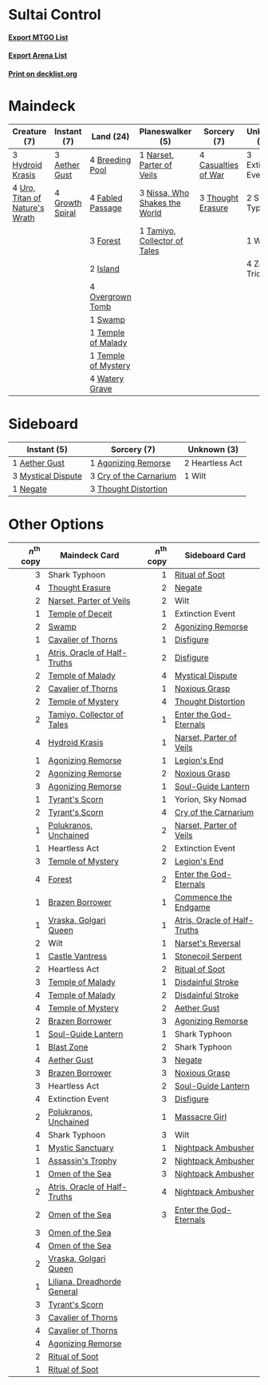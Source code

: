 # Sultai Control

#### [Export MTGO List](../collection/Sultai%20Control/Sultai%20Control.txt)
#### [Export Arena List](../collection/Sultai%20Control/Sultai%20Control_arena.txt)
#### [Print on decklist.org](http://decklist.org/?deckmain=3%09Aether%20Gust%0A4%09Breeding%20Pool%0A4%09Casualties%20of%20War%0A3%09Extinction%20Event%0A4%09Fabled%20Passage%0A3%09Forest%0A4%09Growth%20Spiral%0A3%09Hydroid%20Krasis%0A2%09Island%0A1%09Narset,%20Parter%20of%20Veils%0A3%09Nissa,%20Who%20Shakes%20the%20World%0A4%09Overgrown%20Tomb%0A2%09Shark%20Typhoon%0A1%09Swamp%0A1%09Tamiyo,%20Collector%20of%20Tales%0A1%09Temple%20of%20Malady%0A1%09Temple%20of%20Mystery%0A3%09Thought%20Erasure%0A4%09Uro,%20Titan%20of%20Nature's%20Wrath%0A4%09Watery%20Grave%0A1%09Wilt%0A4%09Zagoth%20Triome&deckside=1%09Aether%20Gust%0A1%09Agonizing%20Remorse%0A3%09Cry%20of%20the%20Carnarium%0A2%09Heartless%20Act%0A3%09Mystical%20Dispute%0A1%09Negate%0A3%09Thought%20Distortion%0A1%09Wilt)
# Maindeck

|                                              Creature (7)                                               |                                       Instant (7)                                        |                                          Land (24)                                           |                                            Planeswalker (5)                                            |                                         Sorcery (7)                                          |   Unknown (10)   |
|---------------------------------------------------------------------------------------------------------|------------------------------------------------------------------------------------------|----------------------------------------------------------------------------------------------|--------------------------------------------------------------------------------------------------------|----------------------------------------------------------------------------------------------|------------------|
|3 [Hydroid Krasis](http://gatherer.wizards.com/Pages/Card/Details.aspx?multiverseid=457327)              |3 [Aether Gust](http://gatherer.wizards.com/Pages/Card/Details.aspx?multiverseid=466796)  |4 [Breeding Pool](http://gatherer.wizards.com/Pages/Card/Details.aspx?multiverseid=97088)     |1 [Narset, Parter of Veils](http://gatherer.wizards.com/Pages/Card/Details.aspx?multiverseid=460988)    |4 [Casualties of War](http://gatherer.wizards.com/Pages/Card/Details.aspx?multiverseid=461114)|3 Extinction Event|
|4 [Uro, Titan of Nature's Wrath](http://gatherer.wizards.com/Pages/Card/Details.aspx?multiverseid=476480)|4 [Growth Spiral](http://gatherer.wizards.com/Pages/Card/Details.aspx?multiverseid=457322)|4 [Fabled Passage](http://gatherer.wizards.com/Pages/Card/Details.aspx?multiverseid=473206)   |3 [Nissa, Who Shakes the World](http://gatherer.wizards.com/Pages/Card/Details.aspx?multiverseid=461096)|3 [Thought Erasure](http://gatherer.wizards.com/Pages/Card/Details.aspx?multiverseid=452956)  |2 Shark Typhoon   |
|                                                                                                         |                                                                                          |3 [Forest](http://gatherer.wizards.com/Pages/Card/Details.aspx?multiverseid=439860)           |1 [Tamiyo, Collector of Tales](http://gatherer.wizards.com/Pages/Card/Details.aspx?multiverseid=461147) |                                                                                              |1 Wilt            |
|                                                                                                         |                                                                                          |2 [Island](http://gatherer.wizards.com/Pages/Card/Details.aspx?multiverseid=439857)           |                                                                                                        |                                                                                              |4 Zagoth Triome   |
|                                                                                                         |                                                                                          |4 [Overgrown Tomb](http://gatherer.wizards.com/Pages/Card/Details.aspx?multiverseid=405103)   |                                                                                                        |                                                                                              |                  |
|                                                                                                         |                                                                                          |1 [Swamp](http://gatherer.wizards.com/Pages/Card/Details.aspx?multiverseid=439858)            |                                                                                                        |                                                                                              |                  |
|                                                                                                         |                                                                                          |1 [Temple of Malady](http://gatherer.wizards.com/Pages/Card/Details.aspx?multiverseid=380515) |                                                                                                        |                                                                                              |                  |
|                                                                                                         |                                                                                          |1 [Temple of Mystery](http://gatherer.wizards.com/Pages/Card/Details.aspx?multiverseid=373571)|                                                                                                        |                                                                                              |                  |
|                                                                                                         |                                                                                          |4 [Watery Grave](http://gatherer.wizards.com/Pages/Card/Details.aspx?multiverseid=405114)     |                                                                                                        |                                                                                              |                  |


# Sideboard

|                                         Instant (5)                                         |                                           Sorcery (7)                                           |  Unknown (3)  |
|---------------------------------------------------------------------------------------------|-------------------------------------------------------------------------------------------------|---------------|
|1 [Aether Gust](http://gatherer.wizards.com/Pages/Card/Details.aspx?multiverseid=466796)     |1 [Agonizing Remorse](http://gatherer.wizards.com/Pages/Card/Details.aspx?multiverseid=476334)   |2 Heartless Act|
|3 [Mystical Dispute](http://gatherer.wizards.com/Pages/Card/Details.aspx?multiverseid=473020)|3 [Cry of the Carnarium](http://gatherer.wizards.com/Pages/Card/Details.aspx?multiverseid=457214)|1 Wilt         |
|1 [Negate](http://gatherer.wizards.com/Pages/Card/Details.aspx?multiverseid=423707)          |3 [Thought Distortion](http://gatherer.wizards.com/Pages/Card/Details.aspx?multiverseid=466871)  |               |


# Other Options

|*n*<sup>th</sup> copy|                                             Maindeck Card                                             |*n*<sup>th</sup> copy|                                            Sideboard Card                                             |
|--------------------:|-------------------------------------------------------------------------------------------------------|--------------------:|-------------------------------------------------------------------------------------------------------|
|                    3|Shark Typhoon                                                                                          |                    1|[Ritual of Soot](http://gatherer.wizards.com/Pages/Card/Details.aspx?multiverseid=452834)              |
|                    4|[Thought Erasure](http://gatherer.wizards.com/Pages/Card/Details.aspx?multiverseid=452956)             |                    2|[Negate](http://gatherer.wizards.com/Pages/Card/Details.aspx?multiverseid=423707)                      |
|                    2|[Narset, Parter of Veils](http://gatherer.wizards.com/Pages/Card/Details.aspx?multiverseid=460988)     |                    2|Wilt                                                                                                   |
|                    1|[Temple of Deceit](http://gatherer.wizards.com/Pages/Card/Details.aspx?multiverseid=373734)            |                    1|Extinction Event                                                                                       |
|                    2|[Swamp](http://gatherer.wizards.com/Pages/Card/Details.aspx?multiverseid=439858)                       |                    2|[Agonizing Remorse](http://gatherer.wizards.com/Pages/Card/Details.aspx?multiverseid=476334)           |
|                    1|[Cavalier of Thorns](http://gatherer.wizards.com/Pages/Card/Details.aspx?multiverseid=466921)          |                    1|[Disfigure](http://gatherer.wizards.com/Pages/Card/Details.aspx?multiverseid=442076)                   |
|                    1|[Atris, Oracle of Half-Truths](http://gatherer.wizards.com/Pages/Card/Details.aspx?multiverseid=476460)|                    2|[Disfigure](http://gatherer.wizards.com/Pages/Card/Details.aspx?multiverseid=442076)                   |
|                    2|[Temple of Malady](http://gatherer.wizards.com/Pages/Card/Details.aspx?multiverseid=380515)            |                    4|[Mystical Dispute](http://gatherer.wizards.com/Pages/Card/Details.aspx?multiverseid=473020)            |
|                    2|[Cavalier of Thorns](http://gatherer.wizards.com/Pages/Card/Details.aspx?multiverseid=466921)          |                    1|[Noxious Grasp](http://gatherer.wizards.com/Pages/Card/Details.aspx?multiverseid=466864)               |
|                    2|[Temple of Mystery](http://gatherer.wizards.com/Pages/Card/Details.aspx?multiverseid=373571)           |                    4|[Thought Distortion](http://gatherer.wizards.com/Pages/Card/Details.aspx?multiverseid=466871)          |
|                    2|[Tamiyo, Collector of Tales](http://gatherer.wizards.com/Pages/Card/Details.aspx?multiverseid=461147)  |                    1|[Enter the God-Eternals](http://gatherer.wizards.com/Pages/Card/Details.aspx?multiverseid=461123)      |
|                    4|[Hydroid Krasis](http://gatherer.wizards.com/Pages/Card/Details.aspx?multiverseid=457327)              |                    1|[Narset, Parter of Veils](http://gatherer.wizards.com/Pages/Card/Details.aspx?multiverseid=460988)     |
|                    1|[Agonizing Remorse](http://gatherer.wizards.com/Pages/Card/Details.aspx?multiverseid=476334)           |                    1|[Legion's End](http://gatherer.wizards.com/Pages/Card/Details.aspx?multiverseid=466860)                |
|                    2|[Agonizing Remorse](http://gatherer.wizards.com/Pages/Card/Details.aspx?multiverseid=476334)           |                    2|[Noxious Grasp](http://gatherer.wizards.com/Pages/Card/Details.aspx?multiverseid=466864)               |
|                    3|[Agonizing Remorse](http://gatherer.wizards.com/Pages/Card/Details.aspx?multiverseid=476334)           |                    1|[Soul-Guide Lantern](http://gatherer.wizards.com/Pages/Card/Details.aspx?multiverseid=476488)          |
|                    1|[Tyrant's Scorn](http://gatherer.wizards.com/Pages/Card/Details.aspx?multiverseid=461152)              |                    1|Yorion, Sky Nomad                                                                                      |
|                    2|[Tyrant's Scorn](http://gatherer.wizards.com/Pages/Card/Details.aspx?multiverseid=461152)              |                    4|[Cry of the Carnarium](http://gatherer.wizards.com/Pages/Card/Details.aspx?multiverseid=457214)        |
|                    1|[Polukranos, Unchained](http://gatherer.wizards.com/Pages/Card/Details.aspx?multiverseid=476475)       |                    2|[Narset, Parter of Veils](http://gatherer.wizards.com/Pages/Card/Details.aspx?multiverseid=460988)     |
|                    1|Heartless Act                                                                                          |                    2|Extinction Event                                                                                       |
|                    3|[Temple of Mystery](http://gatherer.wizards.com/Pages/Card/Details.aspx?multiverseid=373571)           |                    2|[Legion's End](http://gatherer.wizards.com/Pages/Card/Details.aspx?multiverseid=466860)                |
|                    4|[Forest](http://gatherer.wizards.com/Pages/Card/Details.aspx?multiverseid=439860)                      |                    2|[Enter the God-Eternals](http://gatherer.wizards.com/Pages/Card/Details.aspx?multiverseid=461123)      |
|                    1|[Brazen Borrower](http://gatherer.wizards.com/Pages/Card/Details.aspx?multiverseid=473001)             |                    1|[Commence the Endgame](http://gatherer.wizards.com/Pages/Card/Details.aspx?multiverseid=460972)        |
|                    1|[Vraska, Golgari Queen](http://gatherer.wizards.com/Pages/Card/Details.aspx?multiverseid=452963)       |                    1|[Atris, Oracle of Half-Truths](http://gatherer.wizards.com/Pages/Card/Details.aspx?multiverseid=476460)|
|                    2|Wilt                                                                                                   |                    1|[Narset's Reversal](http://gatherer.wizards.com/Pages/Card/Details.aspx?multiverseid=460989)           |
|                    1|[Castle Vantress](http://gatherer.wizards.com/Pages/Card/Details.aspx?multiverseid=473204)             |                    1|[Stonecoil Serpent](http://gatherer.wizards.com/Pages/Card/Details.aspx?multiverseid=473197)           |
|                    2|Heartless Act                                                                                          |                    2|[Ritual of Soot](http://gatherer.wizards.com/Pages/Card/Details.aspx?multiverseid=452834)              |
|                    3|[Temple of Malady](http://gatherer.wizards.com/Pages/Card/Details.aspx?multiverseid=380515)            |                    1|[Disdainful Stroke](http://gatherer.wizards.com/Pages/Card/Details.aspx?multiverseid=420705)           |
|                    4|[Temple of Malady](http://gatherer.wizards.com/Pages/Card/Details.aspx?multiverseid=380515)            |                    2|[Disdainful Stroke](http://gatherer.wizards.com/Pages/Card/Details.aspx?multiverseid=420705)           |
|                    4|[Temple of Mystery](http://gatherer.wizards.com/Pages/Card/Details.aspx?multiverseid=373571)           |                    2|[Aether Gust](http://gatherer.wizards.com/Pages/Card/Details.aspx?multiverseid=466796)                 |
|                    2|[Brazen Borrower](http://gatherer.wizards.com/Pages/Card/Details.aspx?multiverseid=473001)             |                    3|[Agonizing Remorse](http://gatherer.wizards.com/Pages/Card/Details.aspx?multiverseid=476334)           |
|                    1|[Soul-Guide Lantern](http://gatherer.wizards.com/Pages/Card/Details.aspx?multiverseid=476488)          |                    1|Shark Typhoon                                                                                          |
|                    1|[Blast Zone](http://gatherer.wizards.com/Pages/Card/Details.aspx?multiverseid=461171)                  |                    2|Shark Typhoon                                                                                          |
|                    4|[Aether Gust](http://gatherer.wizards.com/Pages/Card/Details.aspx?multiverseid=466796)                 |                    3|[Negate](http://gatherer.wizards.com/Pages/Card/Details.aspx?multiverseid=423707)                      |
|                    3|[Brazen Borrower](http://gatherer.wizards.com/Pages/Card/Details.aspx?multiverseid=473001)             |                    3|[Noxious Grasp](http://gatherer.wizards.com/Pages/Card/Details.aspx?multiverseid=466864)               |
|                    3|Heartless Act                                                                                          |                    2|[Soul-Guide Lantern](http://gatherer.wizards.com/Pages/Card/Details.aspx?multiverseid=476488)          |
|                    4|Extinction Event                                                                                       |                    3|[Disfigure](http://gatherer.wizards.com/Pages/Card/Details.aspx?multiverseid=442076)                   |
|                    2|[Polukranos, Unchained](http://gatherer.wizards.com/Pages/Card/Details.aspx?multiverseid=476475)       |                    1|[Massacre Girl](http://gatherer.wizards.com/Pages/Card/Details.aspx?multiverseid=461026)               |
|                    4|Shark Typhoon                                                                                          |                    3|Wilt                                                                                                   |
|                    1|[Mystic Sanctuary](http://gatherer.wizards.com/Pages/Card/Details.aspx?multiverseid=473209)            |                    1|[Nightpack Ambusher](http://gatherer.wizards.com/Pages/Card/Details.aspx?multiverseid=466939)          |
|                    1|[Assassin's Trophy](http://gatherer.wizards.com/Pages/Card/Details.aspx?multiverseid=452902)           |                    2|[Nightpack Ambusher](http://gatherer.wizards.com/Pages/Card/Details.aspx?multiverseid=466939)          |
|                    1|[Omen of the Sea](http://gatherer.wizards.com/Pages/Card/Details.aspx?multiverseid=476309)             |                    3|[Nightpack Ambusher](http://gatherer.wizards.com/Pages/Card/Details.aspx?multiverseid=466939)          |
|                    2|[Atris, Oracle of Half-Truths](http://gatherer.wizards.com/Pages/Card/Details.aspx?multiverseid=476460)|                    4|[Nightpack Ambusher](http://gatherer.wizards.com/Pages/Card/Details.aspx?multiverseid=466939)          |
|                    2|[Omen of the Sea](http://gatherer.wizards.com/Pages/Card/Details.aspx?multiverseid=476309)             |                    3|[Enter the God-Eternals](http://gatherer.wizards.com/Pages/Card/Details.aspx?multiverseid=461123)      |
|                    3|[Omen of the Sea](http://gatherer.wizards.com/Pages/Card/Details.aspx?multiverseid=476309)             |                     |                                                                                                       |
|                    4|[Omen of the Sea](http://gatherer.wizards.com/Pages/Card/Details.aspx?multiverseid=476309)             |                     |                                                                                                       |
|                    2|[Vraska, Golgari Queen](http://gatherer.wizards.com/Pages/Card/Details.aspx?multiverseid=452963)       |                     |                                                                                                       |
|                    1|[Liliana, Dreadhorde General](http://gatherer.wizards.com/Pages/Card/Details.aspx?multiverseid=461024) |                     |                                                                                                       |
|                    3|[Tyrant's Scorn](http://gatherer.wizards.com/Pages/Card/Details.aspx?multiverseid=461152)              |                     |                                                                                                       |
|                    3|[Cavalier of Thorns](http://gatherer.wizards.com/Pages/Card/Details.aspx?multiverseid=466921)          |                     |                                                                                                       |
|                    4|[Cavalier of Thorns](http://gatherer.wizards.com/Pages/Card/Details.aspx?multiverseid=466921)          |                     |                                                                                                       |
|                    4|[Agonizing Remorse](http://gatherer.wizards.com/Pages/Card/Details.aspx?multiverseid=476334)           |                     |                                                                                                       |
|                    2|[Ritual of Soot](http://gatherer.wizards.com/Pages/Card/Details.aspx?multiverseid=452834)              |                     |                                                                                                       |
|                    1|[Ritual of Soot](http://gatherer.wizards.com/Pages/Card/Details.aspx?multiverseid=452834)              |                     |                                                                                                       |

